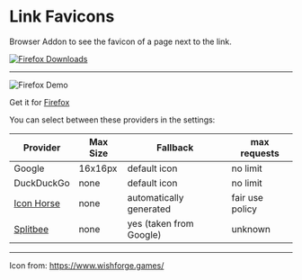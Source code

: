 # Link Favicons

Browser Addon to see the favicon of a page next to the link.

[![Firefox Downloads](https://img.shields.io/amo/users/favicons-for-links.svg?style=popout&logo=firefox%20browser&logoColor=dddddd&colorB=green)](https://addons.mozilla.org/firefox/addon/favicons-for-links/)
<!--[![Chrome Downloads](https://img.shields.io/chrome-web-store/users/aclaajgmmfdoclebhdljjpdbnnhdcida.svg?style=popout&logo=google%20chrome&label=downloads&logoColor=dddddd)](https://chrome.google.com/webstore/detail/aclaajgmmfdoclebhdljjpdbnnhdcida/preview?hl=en-GB&authuser=0)-->


---

![Firefox Demo](https://i.joethei.space/firefox_2CVCibMnD0.png)
<!--![Chromium Demo](https://i.joethei.space/chrome_Sy1je7UMHL.png)-->

Get it for [Firefox](https://addons.mozilla.org/de/firefox/addon/favicons-for-links/)
<!--,[Chromium](https://chrome.google.com/webstore/detail/aclaajgmmfdoclebhdljjpdbnnhdcida/preview?hl=en-GB&authuser=0)-->

You can select between these providers in the settings:

| Provider                                                           | Max Size  | Fallback                | max requests    |
|--------------------------------------------------------------------|-----------|-------------------------|-----------------|
| Google                                                             | 16x16px   | default icon            | no limit️       |
| DuckDuckGo                                                         | none      | default icon            | no limit        |
| [Icon Horse](https://icon.horse/)                                  | none      | automatically generated | fair use policy |
| [Splitbee](https://github.com/splitbee/favicon-resolver)           | none      | yes (taken from Google) | unknown         |
---
Icon from: https://www.wishforge.games/
